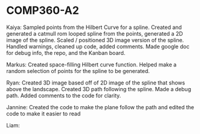 # COMP360-A2

Kaiya: Sampled points from the Hilbert Curve for a spline. Created and generated a catmull rom looped spline from the points, generated a 2D image of the spline. Scaled / positioned 3D image version of the spline. Handled warnings, cleaned up code, added comments. Made google doc for debug info, the repo, and the Kanban board.

Markus: Created space-filling Hilbert curve function. Helped make a random selection of points for the spline to be generated.

Ryan: Created 3D image based off of 2D image of the spline that shows above the landscape. Created 3D path following the spline. Made a debug path. Added comments to the code for clarity.

Jannine: Created the code to make the plane follow the path and edited the code to make it easier to read

Liam:
